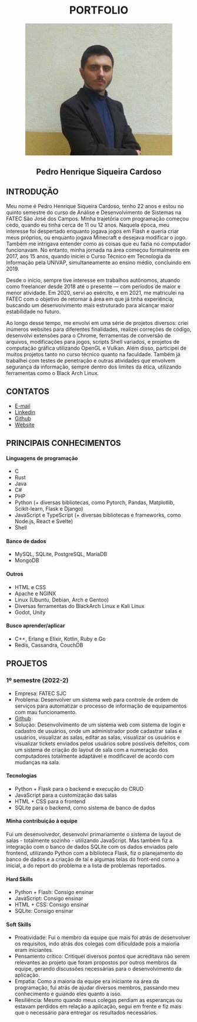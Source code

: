 <div align="center">
  
# PORTFOLIO

<img src="pedro.png" alt="Foto minha" width="400"/>

## Pedro Henrique Siqueira Cardoso
</div>


## INTRODUÇÃO
Meu nome é Pedro Henrique Siqueira Cardoso, tenho 22 anos e estou no quinto semestre do curso de Análise e Desenvolvimento de Sistemas na FATEC São José dos Campos. Minha trajetória com programação começou cedo, quando eu tinha cerca de 11 ou 12 anos. Naquela época, meu interesse foi despertado enquanto jogava jogos em Flash e queria criar meus próprios, ou enquanto jogava Minecraft e desejava modificar o jogo. Também me intrigava entender como as coisas que eu fazia no computador funcionavam. No entanto, minha jornada na área começou formalmente em 2017, aos 15 anos, quando iniciei o Curso Técnico em Tecnologia da Informação pela UNIVAP, simultaneamente ao ensino médio, concluindo em 2019.

Desde o início, sempre tive interesse em trabalhos autônomos, atuando como freelancer desde 2018 até o presente — com períodos de maior e menor atividade. Em 2020, servi ao exército, e em 2021, me matriculei na FATEC com o objetivo de retornar à área em que já tinha experiência, buscando um desenvolvimento mais estruturado para alcançar maior estabilidade no futuro.

Ao longo desse tempo, me envolvi em uma série de projetos diversos: criei inúmeros websites para diferentes finalidades, realizei correções de código, desenvolvi extensões para o Chrome, ferramentas de conversão de arquivos, modificações para jogos, scripts Shell variados, e projetos de computação gráfica utilizando OpenGL e Vulkan. Além disso, participei de muitos projetos tanto no curso técnico quanto na faculdade. Também já trabalhei com testes de penetração e outras atividades que envolvem segurança da informação, sempre dentro dos limites da ética, utilizando ferramentas como o Black Arch Linux.

## CONTATOS

- [E-mail](mailto:pz020609@gmail.com)
- [Linkedin](https://www.linkedin.com/in/pedro-cardoso-6b93011b6/)
- [Github](https://github.com/PhscZ)
- [Website](http://phsc.rf.gd)

## PRINCIPAIS CONHECIMENTOS
#### Linguagens de programação
- C
- Rust
- Java
- C#
- PHP
- Python (+ diversas bibliotecas, como Pytorch, Pandas, Matplotlib, Scikit-learn, Flask e Django)
- JavaScript e TypeScript (+ diversas bibliotecas e frameworks, como Node.js, React e Svelte)
- Shell

#### Banco de dados
- MySQL, SQLite, PostgreSQL, MariaDB
- MongoDB

#### Outros
- HTML e CSS
- Apache e NGINX
- Linux (Ubuntu, Debian, Arch e Gentoo)
- Diversas ferramentas do BlackArch Linux e Kali Linux
- Godot, Unity

#### Busco aprender/aplicar
- C++, Erlang e Elixir, Kotlin, Ruby e Go
- Redis, Cassandra, CouchDB

## PROJETOS

### 1º semestre (2022-2)
- Empresa: FATEC SJC
- Problema: Desenvolver um sistema web para controle de ordem de serviços para automatizar o processo de informação de equipamentos com mau funcionamento.
- [Github](https://github.com/Equipe-FULLSTACK/API-2)
- Solução: Desenvolvimento de um sistema web com sistema de login e cadastro de usuários, onde um administrador pode cadastrar salas e usuários, visualizar as salas, editar as salas, visualizar os usuários e visualizar tickets enviados pelos usuários sobre possíveis defeitos, com um sistema de criação do layout de sala com a numeração dos computadores totalmente adaptável e modificavel de acordo com mudanças na sala. 

#### Tecnologias
- Python + Flask para o backend e execução do CRUD
- JavaScript para a customização das salas
- HTML + CSS para o frontend
- SQLite para o backend, como sistema de banco de dados

#### Minha contribuição à equipe
Fui um desenvolvedor, desenvolvi primariamente o sistema de layout de salas - totalmente sozinho - utilizando JavaScript. Mas também fiz a integração com o banco de dados SQLite com os dados enviados pelo frontend, utilizando Python com a biblioteca Flask, fiz o planejamento do banco de dados e a criação de tal e algumas telas do front-end como a inicial, a do report do problema e a lista de problemas reportados.

#### Hard Skills
- Python + Flash: Consigo ensinar
- JavaScript: Consigo ensinar
- HTML + CSS: Consigo ensinar
- SQLite: Consigo ensinar

#### Soft Skills
- Proatividade: Fui o membro da equipe que mais foi atrás de desenvolver os requisitos, indo atrás dos colegas com dificuldade pois a maioria eram iniciantes.
- Pensamento crítico: Critiquei diversos pontos que acreditava não serem relevantes ao projeto que foram propostos por outros membros da equipe, gerando discussões necessárias para o desenvolvimento da aplicação.
- Empatia: Como a maioria da equipe era iniciante na área da programação, fui atrás de ajudar diversos membros, passando meu conhecimento e guiando eles quanto a isso.
- Resiliência: Mesmo quando meus colegas perdiam as esperanças ou estavam perdidos em relação a aplicação, segui em frente e fiz mais que o necessário para entregar os resultados necessários.

